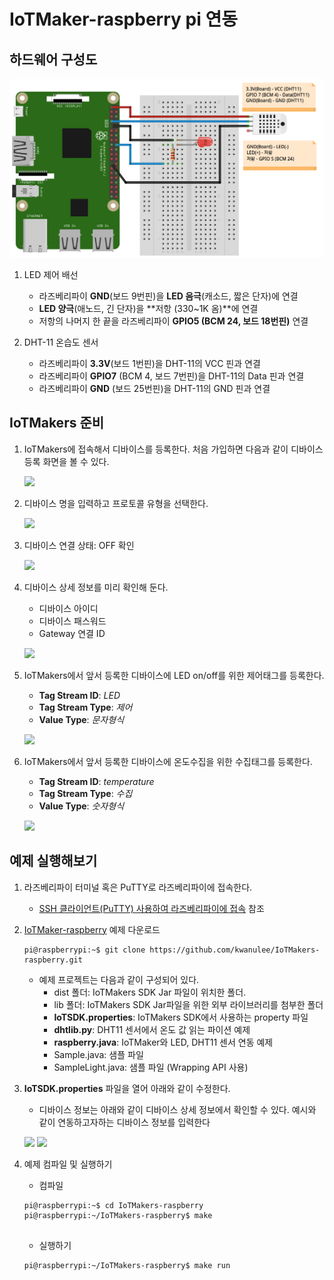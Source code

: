 # IoTMaker-raspberry pi 연동

## 하드웨어 구성도
![](figures/hw_layout.png)


1. LED 제어 배선
	- 라즈베리파이 **GND**(보드 9번핀)을 **LED 음극**(캐소드, 짧은 단자)에 연결
	- **LED 양극**(애노드, 긴 단자)을 **저항 (330~1K 옴)**에 연결
	- 저항의 나머지 한 끝을 라즈베리파이 **GPIO5 (BCM 24, 보드 18번핀)** 연결

2. DHT-11 온습도 센서
	- 라즈베리파이 **3.3V**(보드 1번핀)을 DHT-11의 VCC 핀과 연결
	- 라즈베리파이 **GPIO7** (BCM 4, 보드 7번핀)을 DHT-11의 Data 핀과 연결
	- 라즈베리파이 **GND** (보드 25번핀)을 DHT-11의 GND 핀과 연결

## IoTMakers 준비
1. IoTMakers에 접속해서 디바이스를 등록한다.
처음 가입하면 다음과 같이 디바이스 등록 화면을 볼 수 있다.

	![](http://iotmakers.kt.com/share/file/blog/201606/02/16060213160500.png)

2. 디바이스 명을 입력하고 프로토콜 유형을 선택한다.

	![](http://iotmakers.kt.com/share/file/blog/201606/02/16060213163101.png)

3. 디바이스 연결 상태: OFF 확인

	![](http://iotmakers.kt.com/share/file/blog/201606/02/16060213165905.png)

4. 디바이스 상세 정보를 미리 확인해 둔다.
	- 디바이스 아이디
	- 디바이스 패스워드
	- Gateway 연결 ID

	![](http://iotmakers.kt.com/share/file/blog/201606/02/16060213173206.png)
	
5. IoTMakers에서 앞서 등록한 디바이스에 LED on/off를 위한 제어태그를 등록한다.
	- **Tag Stream ID**: *LED*
	- **Tag Stream Type**: *제어*
	- **Value Type**: *문자형식*

	![](http://iotmakers.kt.com/share/file/blog/201606/02/16060213222600.png)
	
6. IoTMakers에서 앞서 등록한 디바이스에 온도수집을 위한 수집태그를 등록한다.
	- **Tag Stream ID**: *temperature*
	- **Tag Stream Type**: *수집*
	- **Value Type**: *숫자형식*

	![](http://iotmakers.kt.com/share/file/blog/201606/02/16060213240001.png)

## 예제 실행해보기

1. 라즈베리파이 터미널 혹은 PuTTY로 라즈베리파이에 접속한다.
	- [SSH 클라이언트(PuTTY) 사용하여 라즈베리파이에 접속](raspberrypi.html#3.2) 참조
2. 	[IoTMaker-raspberry](https://github.com/kwanulee/IoTMakers-raspberry) 예제 다운로드
	
	```
	pi@raspberrypi:~$ git clone https://github.com/kwanulee/IoTMakers-raspberry.git
	```

	- 예제 프로젝트는 다음과 같이 구성되어 있다.
		- dist 폴더: IoTMakers SDK Jar 파일이 위치한 폴더.
		- lib 폴더: IoTMakers SDK Jar파일을 위한 외부 라이브러리를 첨부한 폴더
		- **IoTSDK.properties**: IoTMakers SDK에서 사용하는 property 파일
		- **dhtlib.py**: DHT11 센서에서 온도 값 읽는 파이션 예제
		- **raspberry.java**: IoTMaker와 LED, DHT11 센서 연동 예제
		- Sample.java: 샘플 파일
		- SampleLight.java: 샘플 파일 (Wrapping API 사용)

3. **IoTSDK.properties** 파일을 열어 아래와 같이 수정한다.
	- 디바이스 정보는 아래와 같이 디바이스 상세 정보에서 확인할 수 있다. 예시와 같이 연동하고자하는 디바이스 정보를 입력한다

	![](http://iotmakers.kt.com/share/file/blog/201604/15/16041514042901.png)
	![](http://iotmakers.kt.com/share/file/blog/201604/15/16041514043402.png)

4. 예제 컴파일 및 실행하기
	- 컴파일
	
	```
	pi@raspberrypi:~$ cd IoTMakers-raspberry
	pi@raspberrypi:~/IoTMakers-raspberry$ make
  
	```
	
	- 실행하기
	
	```
	pi@raspberrypi:~/IoTMakers-raspberry$ make run
	```
	